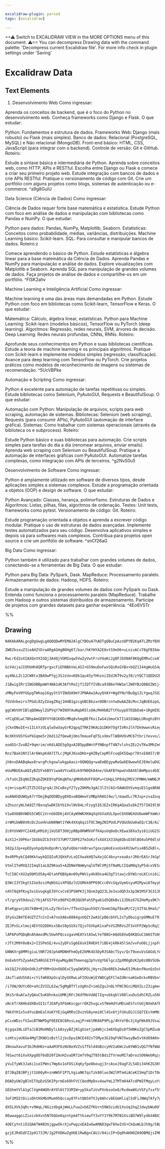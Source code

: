 ```yaml
---

excalidraw-plugin: parsed
tags: [excalidraw]

---
```

==⚠  Switch to EXCALIDRAW VIEW in the MORE OPTIONS menu of this document. ⚠== You can decompress Drawing data with the command palette: 'Decompress current Excalidraw file'. For more info check in plugin settings under 'Saving'


# Excalidraw Data

## Text Elements
1. Desenvolvimento Web
Como ingressar:

Aprenda os conceitos de backend, que é o foco do Python no desenvolvimento web.
Conheça frameworks como Django e Flask.
O que estudar:

Python: Fundamentos e estrutura de dados.
Frameworks Web: Django (mais robusto) ou Flask (mais simples).
Banco de dados: Relacional (PostgreSQL, MySQL) e Não relacional (MongoDB).
Front-end básico: HTML, CSS, JavaScript (para integrar com o backend).
Controle de versão: Git e GitHub.
Roteiro:

Estude a sintaxe básica e intermediária de Python.
Aprenda sobre conceitos web, como HTTP, APIs e RESTful.
Escolha entre Django ou Flask e comece a criar seu primeiro projeto web.
Estude integração com bancos de dados e crie APIs RESTful.
Pratique o versionamento de código com Git.
Crie um portfólio com alguns projetos como blogs, sistemas de autenticação ou e-commerce. ^a9g8GuIU

Data Science (Ciência de Dados)
Como ingressar:

Ciência de Dados requer forte base matemática e estatística.
Estude Python com foco em análise de dados e manipulação com bibliotecas como Pandas e NumPy.
O que estudar:

Python para dados: Pandas, NumPy, Matplotlib, Seaborn.
Estatísticas: Conceitos como probabilidade, médias, variâncias, distribuições.
Machine Learning básico: Scikit-learn.
SQL: Para consultar e manipular bancos de dados.
Roteiro:z

Comece aprendendo o básico de Python.
Estude estatísticas e álgebra linear para a base matemática da Ciência de Dados.
Aprenda Pandas e NumPy para manipulação e análise de dados.
Explore visualizações com Matplotlib e Seaborn.
Aprenda SQL para manipulação de grandes volumes de dados.
Faça projetos de análise de dados e compartilhe-os em um portfólio. ^FlSK2ahv

Machine Learning e Inteligência Artificial
Como ingressar:

Machine learning é uma das áreas mais demandadas em Python.
Estude Python com foco em bibliotecas como Scikit-learn, TensorFlow e Keras.
O que estudar:

Matemática: Cálculo, álgebra linear, estatísticas.
Python para Machine Learning: Scikit-learn (modelos básicos), TensorFlow ou PyTorch (deep learning).
Algoritmos: Regressão, redes neurais, SVM, árvores de decisão.
Deep Learning: Redes neurais profundas, CNNs, RNNs.
Roteiro:

Aprofunde seus conhecimentos em Python e suas bibliotecas científicas.
Estude a teoria de machine learning e os principais algoritmos.
Pratique com Scikit-learn e implemente modelos simples (regressão, classificação).
Avance para deep learning com TensorFlow ou PyTorch.
Crie projetos práticos como modelos de reconhecimento de imagens ou sistemas de recomendação.
 ^5UcVBPke

Automação e Scripting
Como ingressar:

Python é excelente para automação de tarefas repetitivas ou simples.
Estude bibliotecas como Selenium, PyAutoGUI, Requests e BeautifulSoup.
O que estudar:

Automação com Python: Manipulação de arquivos, scripts para web scraping, automação de sistemas.
Bibliotecas: Selenium (web scraping), Requests (para consumir APIs), PyAutoGUI (automação de interface gráfica).
Sistemas: Como trabalhar com sistemas operacionais (através da biblioteca os e subprocess).
Roteiro:

Estude Python básico e suas bibliotecas para automação.
Crie scripts simples para tarefas do dia a dia (renomear arquivos, enviar emails).
Aprenda web scraping com Selenium ou BeautifulSoup.
Pratique a automação de interfaces gráficas com PyAutoGUI.
Automatize tarefas complexas, como integração com APIs de terceiros. ^g2NvS0u5

Desenvolvimento de Software
Como ingressar:

Python é amplamente utilizado em software de diversos tipos, desde aplicações simples a sistemas complexos.
Estude a programação orientada a objetos (OOP) e design de software.
O que estudar:

Python Avançado: Classes, herança, polimorfismo.
Estruturas de Dados e Algoritmos: Listas, pilhas, filas, algoritmos de ordenação.
Testes: Unit tests, frameworks como pytest.
Versionamento de código: Git.
Roteiro:

Estude programação orientada a objetos e aprenda a escrever código modular.
Pratique o uso de estruturas de dados avançadas.
Implemente testes automatizados para seu código.
Desenvolva aplicativos simples e depois vá para softwares mais complexos.
Contribua para projetos open source e crie um portfólio de software.
 ^snCf26aG

 Big Data
Como ingressar:

Python também é utilizado para trabalhar com grandes volumes de dados, conectando-se a ferramentas de Big Data.
O que estudar:

Python para Big Data: PySpark, Dask.
MapReduce: Processamento paralelo.
Armazenamento de dados: Hadoop, HDFS.
Roteiro:

Estude a manipulação de grandes volumes de dados com PySpark ou Dask.
Entenda como funciona o processamento paralelo (MapReduce).
Trabalhe com Hadoop e outros sistemas distribuídos de armazenamento.
Participe de projetos com grandes datasets para ganhar experiência.
 ^4Eo6VSTr

%%
## Drawing
```compressed-json
N4KAkARALgngDgUwgLgAQQQDwMYEMA2AlgCYBOuA7hADTgQBuCpAzoQPYB2KqATLZMzYBXUtiRoIACyhQ4zZAHoFAc0JRJQgEYA6bGwC2CgF7N6hbEcK4OCtptbErHALRY8RMpWdx8Q1TdIEfARcZgRmBShcZQUebQAObR4aOiCEfQQOKGZuAG1wMFAwYogSbggAUQAzAFUAZQAZUgaAQQBmABYASQBZADkAcQArHgBrAHVMTCgU4shYRHLA7CiO

ZWDZksxuZ3ieAHZtDraARgAGHgBOHg6T/bar/hKYHYA2E8vtS9eO6+uLnivACsT0gFBI6m4QOO2n2PHi8TaQJODwex1BUgQhGU0m4bTO8Qx1nW4lQZwxzCgpDYowQAGE2Pg2KRygBiE4IDkczaQTS4bCjZTUoQcYgMpksiRU6zMOC4QJZHkQKqEfD4OqwDYSQQeJWU6m08YQyTcPgFARUmkIDUwLXoHVlDHCnEccI5NAnDFsOXYNQvD1ncnmiBC4

RwLrEd2oXIAXQxVXIGQj3A4QjVGMIoqw5VwZyVwtFruYUaKc2g8FJbXNAF8KQgEMRuCceATXvsgYj9hjGCx2Fw0DdXt2mKxOH1OGI8UC2q82gj9l3g4RmAARNJQBvcKoEMIYzTCUUVYIZLJR2MYoRwYi4DeNj33eJws7nV7ws1logcUYptP4DFMgVNzQbd8DCApawKUtIDKCRcEuZR4gGIQuhqJUFlJaAsBmDFtjQXYThOBI5zODpSObQdPWDf1U

GcV4zjaJIOhbHh8QRTprgxcFiEhNBkVeL4SI+G59muDoFwxSQsRxGYBx+bQZ1I44gWuG54g6EFg2JO0gzLfUrXFZk2S5TkkD3flBQLMVGUMqVyA4WV5UybDgxVNUbTtCAHUbClLUNY1TR8g1rU1DCvPzYQXTdJsvR9P0m0DDFQ0vCMzzjFzEwQZM0FTdMlyzXD0FwNpwpFYgiyjHK/2DMIgNQETLjOS4TleNth17TgoXiS42tHDhxw4ScBzOOjjk

ay4NLLZc12CW8tx3BA9wPYgj3SJzUovK8b1qu45yfHhzniIEdJKT9v2y39/zYQC71QEDd2DDdpnKQjUDXMIOHoRkzBPKA2FQcYEE0AAdDgGX0P7MyFN15WQEGQZaOAFWvVA2GYVA9AGrFfrR4gEFQPlANFahUAARyEPGAEuUduq6/uIP6AAUYHUThUA4OnwkyT78G+py/ooQHtBBhkOEkgBz3BboyihmVGNG9HB16hmJP68YAMXwUJRiFjgAHlSf

J1BwigIRr1IWGOBBpmWY4NA1dK3AftRo2jf1IQTfIVBca93B6eYHW1el2W0YBzQ0BXZW1j+gAKfRcGXVBqU0IRKTYABKFGhFQDWtdQWP47R1h9B8cI051gAhaw9C9vHrz9tAACUgn5PsCDzhnUagKG6gARQaYmehgXuGgzvG+gAY7+wJNd9Tg2+jnpOGUNgV3LsuQcDzgoFcUV8YAQ9YPQ0AACQAFR6fvUDpOo6mJgApXB6FwOpsFIQg4CgPO5U9

zMNyFeV0YGGpgTWkop16gy3tSYINdUA9mYJPNAAw1AuyQVAY+WgdYNzYBuQg1ILYgwqJSU2eNJasCyLgTAeNNAH3MJLPGv8mAZEcHvN+ktvbW0kJwHWCMkakLsIEQBmM1DOwFpoYmCs/pn1PgzYmLQGZdDRnjBuFQ6inyqGmHWhC9D4EkHQrIAiI4q0ztnTWzBRguwVggMQqBJavysKQVAYQs6I0IBkXBf1EZsCGAgX6qBRGaKId7Bh/8xaT0Afo

fGVdnbezrs7PGdi8ZyIUagZRqj1H4B1gzcgUBCBkzxn9OBrcnYwOwAAZ8cMvcJqBUE6zpG/PGQgIlwGZFAKopSiB/QVjY/AygRRo08d47G4S/qaCZMoZgxNWCUnSKEGBuB3ZOVoaEv6wgjbOAVhkUQCBtD5koKfLCz1tCvU5h9L6ri+b/UBsLAwEM1iBGLDDOGHAeGZGRs7DGYhhE4yoeZV5xM8moCpn9KotMvaM2ZpwjgbMObvW5rzLI/NBbXNF

ggCWUtHYIBlqQOWwylZGPVqY7WIN9YAuNqbR5lsOAcM4HbB2TtFGuypO7EQbDa6+1RgHIO2KQ6A3DpHSp+cE5JxTr9DOqyc5mLznHBORcS7MHAZXAaHMfb1xSc3WeHB54d0pN3PuA8h591HqgCeU91Wt3wHnReUdV7gM3lkHexB96HzYCfc+l9r631QA/J+L834fy/vKSWwTyAOK6SM35YDamQMZLXPGcCEHVOQXjVB6CdAgywTgvBTzCEm29qQ3

+FCqE0LwC7BhpAmGEBYVYGB1KODcMRq8vhmgBEfKxiIwG4ibmoCkTI1ASSGWpLURoghzBtG6KNvovGhio7GIleY+JBgrEkPRqwhxTjUAuLcdSDd1JBmIrTRwHNxDUDBtwMsqpfIlXfJVXEldhBEnyLRoO9JmTsm5MNgUkcRSLnezKRUzpQCanC3qagRpG6WltI6VUggvT7I7q8T495XbRlsHGZM5cG447XvmRuLISywmrIQOsgwmyxA7PjFvOohA

jCknONoIE+x1ILkYzOLqlw5wUayGrR2qpqITRKI9KALQiDKH7OgYIVRnJlh7Dk9wwnsRiegN6JUGMoiZiYFlNmF1gzMmxJmAg+ynoSBem9LmZzimh2uYrSG9zmAUvhg20UkskNCKGd7EBfyDaU2piC6u9NUC1uhTXWF5mLn+OReLSWCYMVYpxRIvFM6CVax1iSw2ZKzb4KpRCml2c6V8wZcbUgzLPYxPZf7DeXKcWhz5UYwVaNhWpzFVnOdUqC6O

NcXKhVUSYGxPkGqme5r26d11ZfQew8jUmsTmaueFqF5LxXmvTlW8HVOvMC67tbriYevvo/Z+dj/XR2/kGrICB/6hqAeGwmxBwEi0tNA728b1uoJQWoVNmDsFYizZSo9eb2vkMoatkt9CTvlobJW1hNbst1oc7wxx/CF2ufbWI3FPbZGPpds+4dh7R2MnHU5Ax/KVnNcJRYxd1jbGrscQgZxb8t0eN3YhvxSLse5uB3/cg56umXr0Ne3rFiQP9pSS

oodGSrZvoBZ+9qmrim/vKdiADESgOgxA2B5ppBWntPYNBnpfT4N7vlshsZEz2vTKw3MhZeG8DnsI8R/QpHtlKhw2wJurAaNzVAgtYMn4EDHykriD0SQgTgSeFBUoN0IAk1+poQhx8ABaAANE4zA6QVAbs4IwRhxhtB7sVDE6ElhWNWCSJUBVdg3ASL8ISPADj7EOouMs1FnD4g6EkC4wIgT7ROEdUiQ5gxcR4qgaEbQJJ+5kqgToZxW+dBEvsE48

Rnz7BakSNY2lAr6WspKdA7ITLcjMgKJKooDKb+gHZByCopMlFcuqEK5Qwpr78txE0A57/BVtKFRkjpgzOkkOVaKOnYqwDxTHSQBJThiRh5BpRljRZJg3SVQZj5Q5gdAlSFhRRoBQTzAVh4g1h1jbSBhvhHQEQ9R9hNiXD14lCFJjgTi0ZzivBqRdRd4Zirjri1R3Se5lj7ilQrQ/TrTBiXjXizT3i7TMRIiziEhe6ZhnRaa5QfhXS0g3SsHB6QRL

jh6nxDAABqAwx8rwrgPckgowlwkgpAasi+8QNQQg+waEmBEgywReGwOEOwewhEJEHelwDUZw9wykw+VE3A6k9GR004DwC+7Y8+veZY/eT+qAzYc+sIXUYkJw6kTE3eI+2I/u4+HQk+LY0+pBc+C+S+mkK+pIwBnkvk9IG+RkO+pkwYICB+VkEo5Q0o9k38TkSoV+7k7+uoL+Roj+AU1UJRbRt+H+3kX+EUP+qBkRMULcgBAYRRoBKUEB8YGUmmcB

eUuMBUEAuAQIyBZUYx6B5YiwaAVYcwEEuk9YN0Qk84ne/GkAFBYmpwVxDAX6lBmMpos4bQ7YdxjB00PiLB80i0nBx4a08xvBm0AhkRD47Y9E7GxwXhH4EhP40hJ0shPxHuihxQoeME6AGsdQAA0jwLgJIPQJYfsegIJiXg4Y1NoC1LPrXopG0A1DCc8DsAcJ8M+NCNOHEecCxJxP5LxF3vJI1DSfiHPkPskdJKaE1NoOcB0HsKRHXk1GIWWFpIUS

/kfuUcZEqNUZZKqbZDKE0YqPGKqNfm/gMR0b0UFF0QPu+CUHpLSP0dqIMSVJFMWH/mWN6JMdROcDMcKGATwVAYsbAdppNAgbBH0Fsb/udAiQIKcU2F1C2ExO4WQdcY8bcY+EQU8YNJEWpAuExDOPcVNMwfIb8VUUtFwYCWgOeMCfwdtOCS2ASPED8AqSdHCRGVVDIddO7vdGWKSRICuDeJLC/PepjHnHSIQAAFcDTVrey9l+xpxWa3JQwPLmxPIj

njm+isqvRlZTZ5IOIgrq4/JhCoBxyYZ7yyZ0KMo3gAC3lItCASrOAWUOVSvmqsES1ge8RAB5pWfsLsccHA78aYZ6YSXOhAoy7AG4eABuisDM1g14zAIMY8jSTMKWXmjK5KS5lKgWR2N6fWUFTmxufQCFMAA8N4Pg2CRAyOdQIQ+4pA0OLOl5154FaAIsnyQy8WnifImgqoJAvsC0h5FMjgoQxMT8b8AARxOQJV7Bhm/MnIQGLAAK/hA6w9D8iSDq

aoANAhDUWQyA7rYDmjBqDODBDyg0XDxoBQWewYzMBphRAOJ4w/l/mawOLc7RJsp+zvaZoupGDLlk4kKOa4yigrLaWQ42y3nHrGx0WnkMpvnKCAyeze4AKYWSx8gHlHnpAnm0I+xXxjliUwLTkcow6NoBbQWzLwX6BMwbqBqHnWD2UAWqw2IcBvnLixpYWaKYAkUCJmCWUEDUZnryUQWoBKWyBMhQBkUuwUW4BUU0UvJOaoDDzlWex2VwD/nnrez/

xZhozcyNLhA9ZlYBxnqSwDKIbYb1XvlNV84LrFzyg5I6JEZxIRKq4Qaa5sDkZf57IHI9l9kzW+iZDWLRwrnZVTllazkQLWZ3LQxoXCxZVrk5WbmBDbk0x7mRLJVbT6BpVA7nlQBXmnkhXsIPldJPlGwvnHWNXbVfm2VVWLWayc5AIcUgUfbgW4o4UwUuz4WlUwBIWkqBL2ZZY2xzVsJlamVFV4UEVEWDWkXAXExjUTW3nhW0J9ZMVtoQX052DjWc

V1w8X6B8VWDG5CWECiVrnG6OD6jAVCAyW9WKXKWqXqVGVaXULOpoC6X6WGXUU6wmWFXmWcCWX4DWXfnk3/mOVRK847XpofbuLICeWUpgxLo2K+WvIBW21rZBWQrY14xhUY30XFWoBRUxWSxxUOIJWI1k3HmnkZV/VQ0A2uX5XTWM0Z0s1lWYULVLVhIkJE0fkuV5WHqtUShxrLhCBdVGA9VbVdIDUkXDXAWjWUXMiTW+X9l9y82VW/kU01UwKrW4

zrWMibWB0V0cDcZooHVubN0NWt1YWk4XXq6qiSTOC3WgZNIPUdLPVQGUbUa0aEQ/C3B/AiTHDNRwicZQDcb6C8ZQh55YTyaiblASYX5Jln1yYiaKa/RwAqZbzxyuikBLGBklC6b+AGZvXoC9lRCfWDk/Wl2TlTqA1zknqg2LmZZEPrm5X1YIBw27kbgF2VVF3pUp2Ugy14DJ33k8142grpB1WH2nWblk0L2N0K74zAUdJgWzLxbV0Mq11s3ErIXp

Zc0YUVW9YC24XEyKMi0j1kUS0T3O0jpRBp0RWMVUFfK4psUq0eDcXEwa38Xa3yi61iUG2SXG2m0KUgxKXYAqWuhqUaW/lrDaX22+h6XbxO3GV9wC3u32RWUAKiPVX+1Xok3t0ZqfYeVeUZDk4x3+XALFrKq1rcOp2Y2y0uxZ3No53qbxUVWJWhCF2pXF3IzUPQ1b1TXIzyPM0EVz0N2U1N2CMnVpPlYd1tXd2dVED91yWD1ALD1DUjV4yS2T31qw

6zX12+39PKor1bUbUZCb3t0737UM772DPE2fm3oKzfxXUX1X33Xq6QbsD30lBO4u5P0dlsFNmui+4pFj6EQ8BB7FDHGFDKHlAAD6kgLQdQ+w8eFQNQmgPcDM6gbYoLHQCAahpAahRJGENhSpZJeE/zhEjGJEh08pxwPwDJkAje7wDEs+c4nQ+IHY/z3UfePJqAvwhw1LBI8RwIdxHQopqRVwiQBw/zVwQ+gY8+FL6xBR3ARRNppRdREg2+6pe+Fk

S02pJJp+epEDyohpdp9oDpnRrLVpFoQUernkBrwxfgoxzpHoExvoUxkRCUwYsx4B5ZkBl+/p8JrZJQmYqxOYusYZOx5oGBxJhxgLOBN01eSIdwtezL0myZTYeR8bUu/UGZHw7Y1wCI7GnxBZ7zfxh4AJp4QJZYfBW0Zx4JHwewyI394hX4Xrl07ZwE80qJwLk04eQINQ2Aah5cDMtIWL9RBy9h+LpwCQw0o0cIr4ZwDGGIVLgYCQ8R+wU7Fwewbx

9x4RPhykCQ40KktwykQIQIoRJQkkPzLxQIXwakHQ7wXejGC4bxy+xeaAsrJR6rEASrJkGp5kNRL7DRZ+zRBpbkN+9pppukJRFpERxrxRprgH+rwHJQ3+4Z4x/+7pQBiU3pcxbrCxGKqDkZpQwZhUDMgbNrUh3rUZtU04iIBE+0cb5BCbA4DUaZfUVBpoHY9ZsZeZTBM0yJnZJQHBBbq0RbGHlZZbTYFblwXUPLkrp09bXuSJhZHuQDRm6Avj/jeM

VtmlITeMXQJ2Imq51aLQZ9Koa5+AZDNmYNmWynqlUTWlVMjSfNaMLCIQaM0q3yP5dcxVESxTJjx6gWfD1cAjNN0jVisjXaDtkTQTxM+y9kzIGsbAFALs2JTAoQ7NaWnN4NHAA1TTtCjFb52AaYbAxMlTsVNTpAxMpT6dIz6jnsFnATanwTygYThAETBlQTUqbAuMTIaM8dPOacEXmQggRhTIcXqyTMp8zIfjecuMCAcAIMVnaw4Cwmy8b8UA4MfW

TcC58C+XU2q9bM1O5Ay4EtahPQBXpAn09yPWViy4k8Osa4U3gT1tawjcDYW1roLKCcni6i2jV8fQfQxuDc33IzGTodTyPCbAH33sTiBuKKvo9KBNPDkKLsnVnXUjoFQX8sg5GNhnSXXnv2G4um65ccfjlnQTWl+S/Sb8E5coCcMGumy37dWSN47651+DTXUTpaxchbTD4M7XzssqwQaM0cgQ63k84ipirAmPyy83T8Q5mFk3cAqAs3ygVSkX/XMX

Q3WcI3Y3kgtSIGe9zsiMqNSGisXPQQzlU2GMkk0PP69Ccc0VcGqyUymGsyuMIMywi6TmyyOsuyFAhmY+EA1XqnxPGnqAWnG4On2V+nOShnVgxnwN85tmXN/v8vgfivNnccPs9ngQsyznNcrnvs7ncPXC2PeMPnQC+N/nyPdNwXisoXzXRlvXUXA3sX8XiXIzqW7DuaCfyNqNuA2X+AuXTIBXPS2d8vxXpXHDZjstmSD5mFiftXkMDXLPLXscbXJv

nXhT8q9fKvg3xiGvogkgE39YcvCv83PSNPK3j3Qvm3gQ23L3e3xudQh3x3p3W1MSF3G313h/d36n9XaqN/u3bW73B2MbjpD/diYf3H7m5UyaZYQeYPPGBD0EQW9zkCKRRB5wfJwDe6SPWmjIzR5OQLymPEZj9mXS48Ic3sAnipyT73dFepPHdJmF9CU80Y1PJbit1fQM8AUXSGvqz2t4lwfotlFfh13azs8tqAvU7LZmF7oxRehAcXpPEl5Vw8YM

vT/gryV59dou2/YbjAFG579te96PXIdR3QG9Fah5Pgab1d5Q8kBviIJDbz67GIHeMya9K7xPDXgPeIMFoo/TdwBhJSDwRjCiGzI15KID9LjDxnwB8YFOQmGBmAwQCSYlQMmWhPgBAawNlMGIVTEgw0wBkcOGDfTPgB97lBZ+yfF2CHyCDYhdOksCPpIPMDR8TOFDOzGl0T6KDU+dnTOpnyc5tZcYufJmgI084s5vOuNUvvwwiQBcUe9NeLBwPC6o

BleKgpvnjAS7kBW+KjVLuZy76nle+/fTboV2qauh5QY/UxmU3ApT8eaM/C2jV2T4L9HaS/Y3vwK66oweuow5QY3zV73kNB43aOLLwoHf8T+i3NQOfzVSX9iY1/Z7v/324zVH+DQ5/rzjf5XcQYN3OXnPwe6/8/hr3MnqDyAFbZQBKSf7pAKB6UoYBpUOAdTkh6ICYe7QtAY4gwGSMsBqPdGOjzwGT8i+NiVAMQOIaVVCeATRQdQJcQU82sjAj4XT

3FyGx2B4TE4UZTZ7cCnIvA7noXA6x8884gvUQZt2wASCpB6cbhFL2sTyDbuigrpGMNuE791BmvLQXIOOZ69SA+g3FGcOMFWJOA+Iq3ieksF28s4Ngs3N7HsGNonBXAIkO7GdzhA3mTbeTrWx9yj4mwgeFtuiXbaEAgQp8AwsfC6AkwTg2AGAJIBqAtBSqxAHgMoG2B54rC6AHFtKyHY0RVIreeiLPnhCvgh8jZSljsFYj0ZfgR0EiGJDYjUcwQrL

ZEJPnSLxlmoj4EVtO2DDHsxSBxS9pSUXz7Qjo7GVkpK1xaPsVSZRRVsZF3xVFP2WpScRq11KOR9SLkXVtB3NawcTWVoMDj0RA5QdjSQHT/GWHg5jE/B6DAAh6SdZlgXWvpD1lh1SEkdcOfrWCD3EI4lhg2exSsNgWqjRleILEeEJe0TIPEpcTYfdgx1Ta0YDgs4KkncBzacc5O3HXkCWQ563jIApbUEjtHbHPgu8gIQ9pACk4tkG2chd5kGJBYSB

lAPAPoPQDqBnAhAmxdMcSUwhPQcxzgavHEAYxtA5wLYefB8G+AQdG8VwQ4KQUuC3A6STUA9lO0lbrs0Al7SfO8HUhQS6SzUdwvyzHynBEgcIWvPu2ahDjr297VfGaXXwKst804youwTnFqsFxJ+JcefhaJriDxMHI8daVA5GsX8ZrO/JaydJRgzxkAN0va0vFekww6HaMO60gDQFMoD4+As+MKinw3x0nE4rVEvYtg6IcISVjcVNBMRwJTHD0ExH

rJTt2M9Y0oBx2+IISPmSE/4vx2yDFsSg6E6skIRHEHt7iBE4jkRK45lSmJvvFoO6LjjnpFm+2HJGsAqHrc1GD5KmG4DSAnY56TuHqWEm9jWUIhsyQIIgByQ5In4aMe3hKO8adD3MFfbAbigorBBfyjSYmEzC6m/QBgNQLoGAPobkxKQDKcuCEHdiSC0wdQMMMl3b6oVoB3Upel0lrRoAlKYjTZnMlIBkxCAn0Y3KOj9TZA56oiRxK/FwBwBIY1AE

GNNKXrg8MMtgiuLtNR720JphAMDNHFhmQyEZkMK4U3DyR3SA0cTSyv/QcT9oeuVsGAGdLYAXSugecVGctTZxMBtw1iIUHvEx7gIqMpuUIBY0VjSg+QOiABF0ntGzJvQiXDVG1mjg3hyA9ACmDjESrYyS0qMOCsSM0CeIxAxYcBIDy+w0jAsFwhHiSP6GV9+kdTb6S6LqTaDIZ78aGbzy2qYV5p24HGHTGrRsJq0wg9mBkAATyhQZ4M0rh9HsRwVp

UoEebtPSZyaA4Z5ARGSE3YF4ywMqyB6Thmenqg3pYuVgYbElgczZpXM0gDzK2p8z8BVSU6e6NZncJvpOSGjHSMciezwkJcTAOJXiynoqaESQXHNKYCfJqQ/sL3lkIkDMyZptVX1M7MhhDT4+aXQLGNJwATSmGCVO2UXMbmBBm5S0nxGoDBmyy7Rm0ggYEioSayq+f0A6ZkHxn6ATpTM6uZdOukUzoZeMDOU9PSSvTLw70lChlmB4ryJGf0/qhszR

kkIQZJtUOQnOdk2zPYRM+GUnOUDExC5yqGWSM3LjHy+sZ8o6REkJmAwE5JMubnfNunQzDsFVCyo0lwR9pH0VwquedMunszv5MCMtKXNQDlzaEgsjGVhlFl/RxZBAXROdgiQIKUYiAcgArIThKzpQqs9WaSMC5ayGUllPWdSANnyp0RJs7acXwfLmz0BsyK2XtOXm/Qx5eo0BR/HFGCDwFksD2U729kFyJKksf2YuiDlAKwZqMMOWYESZRz5FldZG

JAsTlaUU5h0i+cYifmR8XpOcqlDyOXRwLaFIOUuWjEYWDCgEFClmZdNrnaKGeDckxRBVbntyu0ncwCkAh7l4wNwWydxIPJ/pUY3BkROIPERbAohpwgYMThOx/p/0AGvEEIXEPCGRC2op5WIWEKlAJDgwSQ9TCg0ik6Y34mDTIdgwgCjyl6fUqGVPNj7kNhps80aUbAXmHSl5tsxJZzLXkLS6Gy07eWtOsH7zuGGi8kUMNTmXz7yzM1mbguNj3THp

/i7OW/OUYc0O+aXcZV3IL62w/5gMgBTYlsUgKnZ+imGZguJnQLYFNC9GcLMQXILcZ3igme4uwXKAyZN0q5VTNsQe1iFdMshVfPOVUKlZoK4ufQqiW4BmF4KthXSPIASyuFVSXhXLIEWtwhFysx+GrIyqHLJFFsmRVdDdBGyQ6iiwgW8sCpqLMBEi2ZFooMA1VdFfyl2fvLnopKwUFi2kfxSlGZBrFDiYOcAvsUTpHFNlZxTHNhywroFVSVBT4vTk

3Ks5r8uACwJyQAoC5uK8hnkoiUMKjRFc36dfMoVdAElIq+ubkqblV80lxuDuSdhCRZLu56OXufkoHlPNIALzT0SUtYL/h1M3zHsZEUDHhslCbbW/KDCqCAhcAAwftlKEHbBhS8PE/ktxOlI8tXCfLbwrxH4j3Au8YkalguEOh4SIA0kyIl3k+DSk1IHeGtdXlIiqTTQh0UducDnx0tGM7wfScqUMm0gX2b7GceZP3zzjjJ1kxosuO1atF1xHkvcd

uNckTrX8HkddXBxGIIcfJEAPyXFGmKocgprrEKZhxgLxSfWeHdYuMDimESfxtUdjNXmhAfB7i6Uv8Y2puIQSmwBEX4EiE7BwSSpebYshVO4LVS0JIJOqY+COh0kQihU5qcsTbLETvRiEjqeUFMynIeYZg5VK9MkwUBHI08szk8jnk2J2eGKSaU9MmbspYeggIjY5B6xgyRwzsHJM0gNrhA80PgJZL1QEFypaRvCy5sEEwDt0eVRzVDImCXq6YnIe

fWkXYH1x5xdYusBmEalXoKYYEjGqAMRsCDvzVG8ynmi0Cl4Sx6YjFUXuEGJiSQ7IEsYmM0iIDgwS5y4cGLeSKwewneJDUmn2lP5MDUYaABoBhnEqIzJZxuVyOJU5G09r0zIPyqKpBj7JpkfWGoL+U/gbg7pxMcKbFgMFwBmYxsHWGoWTLUbzB8SOXMvEQRqAFFLqbNIfPgz/wx5KMepOQmRjOZNASmnyrDjoSQyEAPYdGCVr+hc8/a5qxntTBTjK

pCsxWDzcfV2wcBTNWPDgF0EEE8C6RxsLaqjPrmblMK66P9PLg/4hYeYBc3jXgFWk89JVsaZpAnHoB7w562m3TVtWz4iasA7dW7FJV7pz1de60xAFCkEAiBrE8SFXDfXuaPUtNoPHTY5E95OhXqinCADhrhT4aYEhGkHYEFI2UNyNCyx2D4EK0NIrq3VfzAI2u3MaYkrGlgOxvfhqrV6PGogFbn42uyGBJuR3qktE3ibqtkm2rTJoa1RAmtKMFrbo

Ojgqa1NLsDTaJiB1Ma9NDylLk8syyBZjN1gUzetjpAWbjc1m6XbgDs0f5HNKoZgC5pMZuaWU16Whi7AW5n8/NalQLcbmC26JQtqocLT5q5FRbSAMWl0fFtS1oAktyCVLdkHS2VYstOWykHloK0y5it/6MrVAAq2ZYeVniFndbjZ3ybmtrW6Ou1tdivwutTAHrf+kMHEABtuci1R+lAyCAYEY29zfswYEma8+IzebcKMmlu6Vtdc7HXrwqqbbetO2

szHtujoU6Ge4MgTZKNO1sBztl2jbcDpu1NCE492sTSMye3G19qFVN7XwsyBw5vtKdO9A0n+0a4oM4PfvaDucFFKvRpS7QPRDeIHACQYnN+uWv8G/1AhwQh6MA06XiYIh2raIdAwUz1FulZYXpcg2w6Pj0hmqEZZDuh2hYEUcOtfYjpmWmdkd6FVHVRsW20aa9DGgA6dUJ2CA0YHG0ndxp8qt7pmBiwTfmnBUtyGdB8u8szuk2R70e0eznUpp52qb

1NnowXavuF3bJRdH0z+aAaM3F6zNV8eXVZsS7Tbld4GBzcyHV2a6Wc2u6YW01vQG7fNfWALRw1N3n1xKYW43BFpW4wJotmQWLRwEd3hBndyWpbWlvRQZBMt1jb3cHpBj5apchW5VFttK2JpDDHAY2ZVu+zVbw9BBgjFHo52KbdBbWgqh1sT3dbzDfWtrhnqCV5z8kOe0bW7AL3DMbEzB2bWXo565LltDA6vf3S/IbbqcKe7bRCJORwp9treo7egc

701wzt61XvXXpgOD76dD20fZAnH2vaDR72mfV9q2T85tBdzZfVrmoMI7aDrozSO6NebRqiysJL5v6IDz/NSJqaiQDAFIA9BY8pVXWECAQAXSWgrwZQKCwGDxBsAWCPMAxOxaF5cWLE+IHyXSK0EWoY0PY2BIrXj4RJSQSpR3kai8Sfgja5teRAYi3B02twC9nPlLGYgT2dHM9h3mhBdR6yIkG4NODHUysJxC66dWZJ44WTSo37TVsurskAcHJG4p

yVuIfyWk3Ja6i1seIPWni7Wp6x1oFOSiXqKyfpe8beugj3rcAseJ9agF2L54Di34hKZG3KVMQRJykBjsx2P00cU22Ux1s2CnZ0RHgS4YqaCRjUQa+OUGwTiW1g3ltdo3eeIuNCKIoa0G+E2TiROTVokyJ6ADoBUDYCvA1CqiFkJsYHbMT81OwESE4VIjQhSC+IBcMCbOO3BJ80IRdmxNIJ7HnwXJhsd0Q9DNQ4gM4avF1DRDNhJW3YgVi1B33yk4

Q7JBqIBJBPjjt1U60yR+znWWSF1P7LVgiaNK7qsTzk80luo3W2lMTm4iACeKI5HqT1DrT0ueqJOoTlQnrZ9UGWinrFcANJ1DdaV/GRF1IzYA41Ow5P3hPTwE3qP+p9NTsu8M4bNsKa+Kim+jPHZCZVNrO1TZT8GkiKcFIjIbmyLUmTo21ugzn5goy1AEgsV64NcASOqoRLofJRB9AmgCmBEhs5Y7EjHiCqhwslncL7V0FHZuvT2bDNO0roFYNBTY

DOADyUWJgBlHITXpDzG5KIPprmEo69hFVCC8edMpDxv4owYmL2TMTm04ATcdPWIFMqyLoYxSI7MECZDcJy0uAGjNLitGaNu07Kb0MTGPgrg1YdQEPVVrwPz1qq6y7ZmvV8BfnzmfVJmHUBQvGJ0LRKQ9CdmmrxYPuCs6mPrIIsXIiLJvS1AjOwtCAxA4CU+GSs4VM9j4tFuXvkndgDzadtgiSkbWTgXkvyeaMixRdMOZJLqZQxADAin1dIuLPsKI

GEGhmYVlA1gClVgH4WQ0rAYOl6t733MIW+yp5kaTzUvPXnbzoGe8/RvdmaWXzVSFy7sxf5t1fVnAbY/5UAvLoqgIFwrRNtCtQW6DH8iK/D0wpFWe+95QS/KFQsbkMLPjZSw2FUsIA8L7Kh5IRcDTEWnq8MKy8of91YUT4ul+i4xeYvB13KoepnexcXqcW7I23VK4XsrnIXarwl5LAQnEvIxJLIoaS0rTkWmHea3VpS1heatqWdYGl8alpaqQ6X6Y

3oF2MIEtDiisDhtKkMbXMum95Qccay07FstQN34TVJy0Ahcv8EGmHliql5dFiJNWqTAfy7gECsn7il1BfkupHYyvg2wCkh4HUrP2AML90wZpRIHAZRCmA7SvGySSf0lAX9KQ8k8eqGUZDh56AA89iEgsnmgDlQsq6zCis3nAUsVzig+alWJWKVzluax+Z4tpWsKP5rK/TByu0i8rpAUC25ZgSVXoL4u2C+VfguM3EL1VlC2hbWvpcmrOF1qwFnws

dX5LXVk3qRc+v9WqL/NGizdbgAjWmLLFuw2xb6ZfKUrn50W3zidU1XsUq1hq2JdwybWu0Ul1uDJaNt2ZOr5AQ6wvD1stX1L/N7S7pbusGXjtT1jxmZYsuAKLblFhFD9dkx/XHLNR5K0LfVluWfERihhd5cht+WihcN55t0ajWkgxT/Rv0V8cTXDHAW4ASAusTgBwANQW0bgKWGgCSQMg5QM2N+CeAMB70FASuCmZhNWTWQVQRe0vc2AQBcustpyF

0EwwaggoiZioivbXvn5N76QGe6qzntpm4TtkiewfY3uYY1Y9k7M7B1XsiBD7W9lyd6d4BX3n7N99INvatDuSczT99e1kCPv6AsEVrQ9Z/aAdQAQHusC8ShwKCAOX76QNWFvHqVBDsb5Nr+8A9vuuDSQLYSB0g/0A+8SbEAAmwQ+/v6A+76ufTtSAoCSRfYt6xBxQ4qCigaHsXeh+HnlC0P97WD6B5hjYfe8MxJZpaCvchmMh8A8eJsAcDPYER1JM

4OECyYntiO1QAATW4B3GjgpwOkrXjuPwgzxEAIwGwAMAD3gwT8XwIUS+CkQuWLbJh9g/SBgOUCRHYR6VBXtCgSACN00MdBDBvxiAGoKbhg5AI+PF4uMFh+NWCClSJ7bj2ojZFpPBhy4jIcPKQGUB8ho4+0LsLwFgkZP0nTptOEqDW5+0lgyT3AKk/xDEwWI5IXgKU7JD0ZcnNj6+1kF/u0hYHOSD2ow/ClNwsw5PZQCY7LDKHRktUJlO1LlHvxuA

gzjEJRdGdFZ2p9173JM/Jg2PXDKwZgHUE1RwBgnCAUJ/04icIP+Qq0hAKN0ZA9OBMQjsIMEBWDEFEhIqAwKfAzFtnVT25puydFCBCZznjAA5/gC9bgRwAxxHVnzwHvVgQA1YIAA=
```
%%